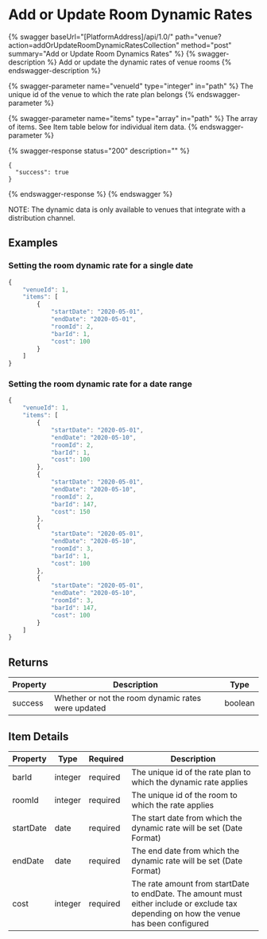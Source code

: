 # Add or Update Room Dynamic Rates

{% swagger baseUrl="[PlatformAddress]/api/1.0/" path="venue?action=addOrUpdateRoomDynamicRatesCollection" method="post" summary="Add or Update Room Dynamics Rates" %}
{% swagger-description %}
Add or update the dynamic rates of venue rooms
{% endswagger-description %}

{% swagger-parameter name="venueId" type="integer" in="path" %}
The unique id of the venue to which the rate plan belongs
{% endswagger-parameter %}

{% swagger-parameter name="items" type="array" in="path" %}
The array of items. See Item table below for individual item data.
{% endswagger-parameter %}

{% swagger-response status="200" description="" %}
```
{
  "success": true
}
```
{% endswagger-response %}
{% endswagger %}

NOTE: The dynamic data is only available to venues that integrate with a distribution channel.

## Examples

### Setting the room dynamic rate for a single date

```javascript
{
    "venueId": 1,
    "items": [
        {
            "startDate": "2020-05-01",
            "endDate": "2020-05-01",
            "roomId": 2,
            "barId": 1,
            "cost": 100
        }
    ]
}
```

### Setting the room dynamic rate for a date range

```javascript
{
    "venueId": 1,
    "items": [
        {
            "startDate": "2020-05-01",
            "endDate": "2020-05-10",
            "roomId": 2,
            "barId": 1,
            "cost": 100
        },
        {
            "startDate": "2020-05-01",
            "endDate": "2020-05-10",
            "roomId": 2,
            "barId": 147,
            "cost": 150
        },
        {
            "startDate": "2020-05-01",
            "endDate": "2020-05-10",
            "roomId": 3,
            "barId": 1,
            "cost": 100
        },
        {
            "startDate": "2020-05-01",
            "endDate": "2020-05-10",
            "roomId": 3,
            "barId": 147,
            "cost": 100
        }
    ]
}
```

## Returns

| Property | Description                                        | Type    |
| -------- | -------------------------------------------------- | ------- |
| success  | Whether or not the room dynamic rates were updated | boolean |

## Item Details

| Property  | Type    | Required | Description                                                                                                                             |
| --------- | ------- | -------- | --------------------------------------------------------------------------------------------------------------------------------------- |
| barId     | integer | required | The unique id of the rate plan to which the dynamic rate applies                                                                        |
| roomId    | integer | required | The unique id of the room to which the rate applies                                                                                     |
| startDate | date    | required | The start date from which the dynamic rate will be set (Date Format)                                                                    |
| endDate   | date    | required | The end date from which the dynamic rate will be set (Date Format)                                                                      |
| cost      | integer | required | The rate amount from startDate to endDate. The amount must either include or exclude tax depending on how the venue has been configured |
